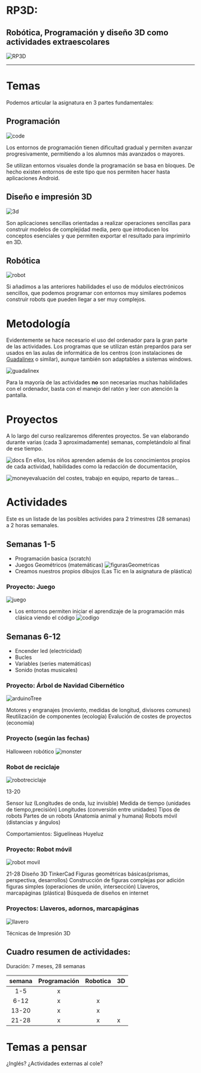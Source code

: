 # RP3D: 
## Robótica, Programación y diseño 3D como actividades extraescolares

![RP3D](./images/extraRP3D.png)
* * * 
# Temas

Podemos articular la asignatura en 3 partes fundamentales:

## Programación

![code](./images/codeorg.png)

Los entornos de programación tienen dificultad gradual y permiten avanzar progresivamente, permitiendo a los alumnos más avanzados o mayores.

Se utilizan entornos visuales donde la programación se basa en bloques. De hecho existen entornos de este tipo que nos permiten hacer hasta aplicaciones Android.

## Diseño e impresión 3D

![3d](./images/3D_design.png)

Son aplicaciones sencillas orientadas a realizar operaciones sencillas para construir modelos de complejidad media, pero que introducen los conceptos esenciales y que permiten exportar el resultado para imprimirlo en 3D.

## Robótica

![robot](./images/robot.png)

Si añadimos a las anteriores habilidades el  uso de módulos electrónicos sencillos, que podemos programar con entornos muy similares podemos construir robots que pueden llegar a ser muy complejos.

# Metodología

Evidentemente se hace necesario el uso del ordenador para la gran parte de las actividades. Los programas que se utilizan están prepardos para ser usados en las aulas de informática de los centros (con instalaciones de [Guadalinex](http://www.guadalinex.org/) o similar), aunque también son adaptables a sistemas windows.

![guadalinex](./images/guadalinex.jpg)

Para la mayoría de las actividades **no** son necesarias muchas habilidades con el ordenador, basta con el manejo del ratón y leer con atención la pantalla.


# Proyectos

A lo largo del curso realizaremos diferentes proyectos. Se van elaborando durante varias (cada 3 aproximadamente) semanas, completándolo al final de ese tiempo.

![docs](./images/docs.png)
En ellos, los niños aprenden además de los conocimientos propios de cada actividad, habilidades como la redacción de documentación, 

![money](./images/euro.jpg)evaluación del costes, trabajo en equipo, reparto de tareas...

# Actividades

Este es un listade de las posibles activides para 2 trimestres (28 semanas) a 2 horas semanales.

## Semanas 1-5 

* Programación basica (scratch)
* Juegos Geométricos (matemáticas)
![figurasGeometricas](./images/FigurasMatematicas.png)
* Creamos nuestros propios dibujos (Las Tic en la asignatura de plástica)

### Proyecto: Juego

![juego](images/juegoScratch.png)


* Los entornos permiten iniciar el aprendizaje de la programación más clásica viendo el código
![codigo](./images/codigo.png)

## Semanas 6-12

* Encender led (electricidad)
* Bucles 
* Variables (series matemáticas)
* Sonido (notas musicales)

### Proyecto: Árbol de Navidad Cibernético
![arduinoTree](./images/christmasTree.jpg)

Motores y engranajes	(moviento, medidas de longitud, divisores comunes)
Reutilización de componentes (ecología)
Evalución de costes de proyectos (economía)

### Proyecto (según las fechas)

Halloween robótico
![monster](./images/halloween.jpg)

### Robot de reciclaje
![robotreciclaje](./images/roboticaDIY.jpg)

13-20

Sensor luz (Longitudes de onda, luz invisible)
Medida de tiempo (unidades de tiempo,precisión)
Longitudes (conversión entre unidades)
Tipos de robots 
Partes de un robots (Anatomía animal y humana)
Robots móvil (distancias y ángulos)


Comportamientos:
	Siguelíneas
	Huyeluz

### Proyecto: Robot móvil

![robot movil](./images/robot_movil.png)

21-28 
Diseño 3D 
TinkerCad 
Figuras geométricas básicas(prismas, perspectiva, desarrollos)
Construcción de figuras complejas por adición figuras simples (operaciones de unión, intersección)
Llaveros, marcapáginas (plástica)
Búsqueda de diseños en internet


### Proyectos: Llaveros, adornos, marcapáginas

![llavero](./images/nombre3D.png)

Técnicas de Impresión 3D


## Cuadro resumen de actividades:

Duración: 7 meses, 28 semanas

|semana	|Programación|Robotica|3D|
|:---:|:---:|:---:|---|
| 1-5 | x |||
| 6-12 | x |x||
| 13-20 | x |x||
| 21-28 | x |x|x|



# Temas a pensar

¿Inglés?
¿Actividades externas al cole?

